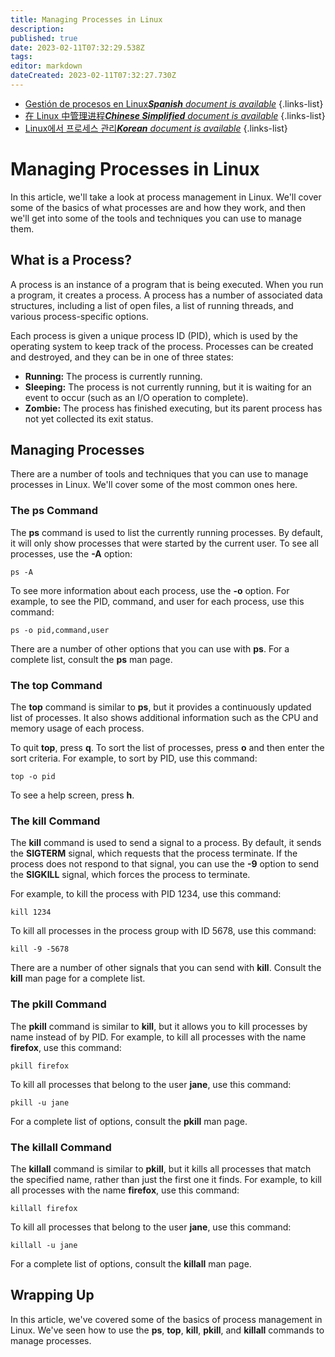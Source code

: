 ```yaml
---
title: Managing Processes in Linux
description: 
published: true
date: 2023-02-11T07:32:29.538Z
tags: 
editor: markdown
dateCreated: 2023-02-11T07:32:27.730Z
---
```


- [Gestión de procesos en Linux***Spanish** document is available*](/es/Knowledge-base/Linux/managing-processes-in-linux)
{.links-list}
- [在 Linux 中管理进程***Chinese Simplified** document is available*](/zh/Knowledge-base/Linux/managing-processes-in-linux)
{.links-list}
- [Linux에서 프로세스 관리***Korean** document is available*](/ko/Knowledge-base/Linux/managing-processes-in-linux)
{.links-list}


# Managing Processes in Linux

In this article, we'll take a look at process management in Linux. We'll cover some of the basics of what processes are and how they work, and then we'll get into some of the tools and techniques you can use to manage them.

## What is a Process?

A process is an instance of a program that is being executed. When you run a program, it creates a process. A process has a number of associated data structures, including a list of open files, a list of running threads, and various process-specific options.

Each process is given a unique process ID (PID), which is used by the operating system to keep track of the process. Processes can be created and destroyed, and they can be in one of three states:

- **Running:** The process is currently running.
- **Sleeping:** The process is not currently running, but it is waiting for an event to occur (such as an I/O operation to complete).
- **Zombie:** The process has finished executing, but its parent process has not yet collected its exit status.

## Managing Processes

There are a number of tools and techniques that you can use to manage processes in Linux. We'll cover some of the most common ones here.

### The ps Command

The **ps** command is used to list the currently running processes. By default, it will only show processes that were started by the current user. To see all processes, use the **-A** option:

```
ps -A
```

To see more information about each process, use the **-o** option. For example, to see the PID, command, and user for each process, use this command:

```
ps -o pid,command,user
```

There are a number of other options that you can use with **ps**. For a complete list, consult the **ps** man page.

### The top Command

The **top** command is similar to **ps**, but it provides a continuously updated list of processes. It also shows additional information such as the CPU and memory usage of each process.

To quit **top**, press **q**. To sort the list of processes, press **o** and then enter the sort criteria. For example, to sort by PID, use this command:

```
top -o pid
```

To see a help screen, press **h**.

### The kill Command

The **kill** command is used to send a signal to a process. By default, it sends the **SIGTERM** signal, which requests that the process terminate. If the process does not respond to that signal, you can use the **-9** option to send the **SIGKILL** signal, which forces the process to terminate.

For example, to kill the process with PID 1234, use this command:

```
kill 1234
```

To kill all processes in the process group with ID 5678, use this command:

```
kill -9 -5678
```

There are a number of other signals that you can send with **kill**. Consult the **kill** man page for a complete list.

### The pkill Command

The **pkill** command is similar to **kill**, but it allows you to kill processes by name instead of by PID. For example, to kill all processes with the name **firefox**, use this command:

```
pkill firefox
```

To kill all processes that belong to the user **jane**, use this command:

```
pkill -u jane
```

For a complete list of options, consult the **pkill** man page.

### The killall Command

The **killall** command is similar to **pkill**, but it kills all processes that match the specified name, rather than just the first one it finds. For example, to kill all processes with the name **firefox**, use this command:

```
killall firefox
```

To kill all processes that belong to the user **jane**, use this command:

```
killall -u jane
```

For a complete list of options, consult the **killall** man page.

## Wrapping Up

In this article, we've covered some of the basics of process management in Linux. We've seen how to use the **ps**, **top**, **kill**, **pkill**, and **killall** commands to manage processes.